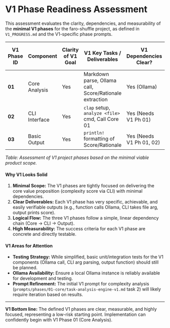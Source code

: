 # V1 Phase Readiness Assessment

This assessment evaluates the clarity, dependencies, and measurability of the **minimal V1 phases** for the faro-shuffle project, as defined in `V1_PROGRESS.md` and the V1-specific phase prompts.

| V1 Phase ID | Component         | Clarity of V1 Goal | V1 Key Tasks / Deliverables                                   | V1 Dependencies Clear? | V1 Measurable "Done" Criteria | Readiness |
|-------------|-------------------|--------------------|---------------------------------------------------------------|------------------------|-------------------------------|-----------|
| **01**      | Core Analysis     | Yes                | Markdown parse, Ollama call, Score/Rationale extraction       | Yes (Ollama)           | Yes                           | **High**  |
| **02**      | CLI Interface     | Yes                | `clap` setup, `analyze <file>` cmd, Call Core 01              | Yes (Needs V1 Ph 01)   | Yes                           | **High**  |
| **03**      | Basic Output      | Yes                | `println!` formatting of Score/Rationale                      | Yes (Needs V1 Ph 01, 02)| Yes                           | **High**  |

*Table: Assessment of V1 project phases based on the minimal viable product scope.*

#### Why V1 Looks Solid
1.  **Minimal Scope:** The V1 phases are tightly focused on delivering the core value proposition (complexity score via CLI) with minimal dependencies.
2.  **Clear Deliverables:** Each V1 phase has very specific, achievable, and easily verifiable outputs (e.g., function calls Ollama, CLI takes file arg, output prints score).
3.  **Logical Flow:** The three V1 phases follow a simple, linear dependency chain (Core -> CLI -> Output).
4.  **High Measurability:** The success criteria for each V1 phase are concrete and directly testable.

#### V1 Areas for Attention
- **Testing Strategy:** While simplified, basic unit/integration tests for the V1 components (Ollama call, CLI arg parsing, output function) should still be planned.
- **Ollama Availability:** Ensure a local Ollama instance is reliably available for development and testing.
- **Prompt Refinement:** The initial V1 prompt for complexity analysis (`prompts/phases/01-core/task-analysis-engine-v1.md` task 2) will likely require iteration based on results.

---

**V1 Bottom line:** The defined V1 phases are clear, measurable, and highly focused, representing a low-risk starting point. Implementation can confidently begin with V1 Phase 01 (Core Analysis). 